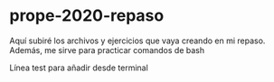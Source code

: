 # prope-2020-repaso
Aquí subiré los archivos y ejercicios que vaya creando en mi repaso. Además, me sirve para practicar comandos de bash

Línea test para añadir desde terminal